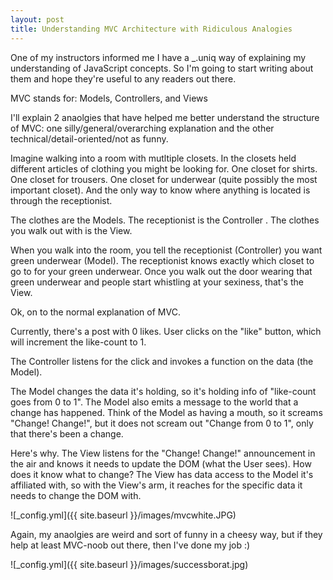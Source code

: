 ```yaml
---
layout: post
title: Understanding MVC Architecture with Ridiculous Analogies
---
```


One of my instructors informed me I have a _.uniq way of explaining my understanding of JavaScript concepts. So I'm going to start writing about them and hope they're useful to any readers out there.

MVC stands for: Models, Controllers, and Views

I'll explain 2 anaolgies that have helped me better understand the structure of MVC: one silly/general/overarching explanation and the other technical/detail-oriented/not as funny. 

Imagine walking into a room with mutltiple closets. In the closets held different articles of clothing you might be looking for. One closet for shirts. One closet for trousers. One closet for underwear (quite possibly the most important closet). And the only way to know where anything is located is through the receptionist. 

The clothes are the Models.
The receptionist is the Controller .
The clothes you walk out with is the View.

When you walk into the room, you tell the receptionist (Controller) you want green underwear (Model). The receptionist knows exactly which closet to go to for your green underwear. Once you walk out the door wearing that green underwear and people start whistling at your sexiness, that's the View. 

Ok, on to the normal explanation of MVC.

Currently, there's a post with 0 likes. User clicks on the "like" button, which will increment the like-count to 1.

The Controller listens for the click and invokes a function on the data (the Model).

The Model changes the data it's holding, so it's holding info of "like-count goes from 0 to 1". The Model also emits a message to the world that a change has happened. Think of the Model as having a mouth, so it screams "Change! Change!", but it does not scream out "Change from 0 to 1", only that there's been a change.

Here's why. The View listens for the "Change! Change!" announcement in the air and knows it needs to update the DOM (what the User sees). How does it know what to change? The View has data access to the Model it's affiliated with, so with the View's arm, it reaches for the specific data it needs to change the DOM with.

![_config.yml]({{ site.baseurl }}/images/mvcwhite.JPG)

Again, my anaolgies are weird and sort of funny in a cheesy way, but if they help at least MVC-noob out there, then I've done my job :)


![_config.yml]({{ site.baseurl }}/images/successborat.jpg)